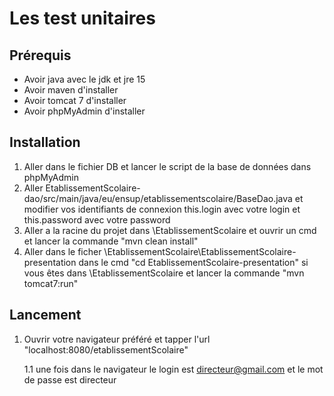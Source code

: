 # Les test unitaires

## Prérequis

- Avoir java avec le jdk et jre 15
- Avoir maven d'installer
- Avoir tomcat 7 d'installer
- Avoir phpMyAdmin d'installer

## Installation

1. Aller dans le fichier DB et lancer le script de la base de données dans phpMyAdmin
2. Aller EtablissementScolaire-dao/src/main/java/eu/ensup/etablissementscolaire/BaseDao.java et modifier vos identifiants de connexion this.login avec votre login et this.password avec votre password
3. Aller a la racine du projet dans \EtablissementScolaire et ouvrir un cmd et lancer la commande "mvn clean install"
4. Aller dans le ficher \EtablissementScolaire\EtablissementScolaire-presentation dans le cmd "cd EtablissementScolaire-presentation" si vous êtes dans \EtablissementScolaire
   et lancer la commande "mvn tomcat7:run"
   
## Lancement


1. Ouvrir votre navigateur préféré et tapper l'url "localhost:8080/etablissementScolaire"
    
    1.1 une fois dans le navigateur le login est directeur@gmail.com et le mot de passe est directeur
